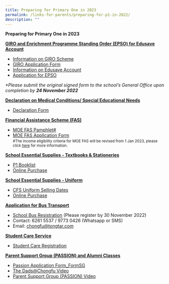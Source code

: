 ```yaml
---
title: Preparing for Primary One in 2023
permalink: /links-for-parents/preparing-for-p1-in-2022/
description: ""
---
```

**Preparing for Primary One in 2023**

<strong><u>GIRO and Enrichment Programme Standing Order (EPSO) for Edusave Account</u></strong>

*   [Information on GIRO Scheme](https://www.moe.gov.sg/financial-matters/fees?toggle-id=giro)
* [GIRO Application Form](https://chongfu.moe.edu.sg/wp-content/uploads/2022/10/GIRO-Application-Form-1.pdf)
*   [Information on Edusave Account](https://www.moe.gov.sg/financial-matters/edusave-account/usage-of-edusave-funds?toggle-id=moe-funded-schools)
*   [Application for EPSO](https://form.gov.sg/5be24a1bb3f842000fdc4e59)

 _*Please submit the original signed form to the school’s General Office upon completion by **24 November 2022**_
 
 **<u>Declaration on Medical Conditions/ Special Educational Needs</u>**
 * [Declaration Form](https://form.gov.sg/6350c016e765ca0012187d07)


**<u>Financial Assistance Scheme (FAS)</u>**

* [MOE FAS Pamphlet#](https://chongfu.moe.edu.sg/wp-content/uploads/2021/10/MOE_FAS_Pamphlet_2022.pdf)
* [MOE FAS Application Form](https://form.gov.sg/632432ba67747a0011d4a0cc)
<br><small>#The income eligibility criteria for MOE FAS will be revised from 1 Jan 2023, please click [here](https://www.moe.gov.sg/news/press-releases/20221014-more-than-10000-students-to-benefit-from-revised-income-criteria-for-moe-financial-assistance-schemes-and-increased-ite-bursary-quanta) for more information.</small>

**<u>School Essential Supplies - Textbooks & Stationeries</u>**

* [P1 Booklist](https://chongfu.moe.edu.sg/wp-content/uploads/2022/10/Primary-1-Booklist.pdf)
* [Online Purchase](https://www.pacificbookstores.com/public/)

**<u>School Essential Supplies - Uniform</u>**
* [CFS Uniform Selling Dates](https://chongfu.moe.edu.sg/wp-content/uploads/2022/10/Uniform_2022-Sales-Date.pdf)
* [Online Purchase](https://www.euniforms.com.sg/shop/product-category/primary-schools/cfps/)

**<u>Application for Bus Transport</u>**
*   [School Bus Resistration](https://www.tongtar.com) (Please register by 30 November 2022)
*   Contact: 6261 5537 / 9773 0426 (Whatsapp or SMS)
*   Email: chongfu@tongtar.com

**<u>Student Care Service</u>**
*  [Student Care Registration](/files/BigHeart@Chongfu%202023%20P1%20Interest%20Link%20(Website).pdf)

**<u>Parent Support Group (PASSION) and Alumni Classes</u>**

*   [Passion Application Form_FormSG](https://form.gov.sg/63479c95c42bfe00128d68be)
*   [The Dads@Chongfu Video](http://shorturl.at/cwF14)
*   [Parent Support Group (PASSION) Video](https://tinyurl.com/y6rhd9vy)